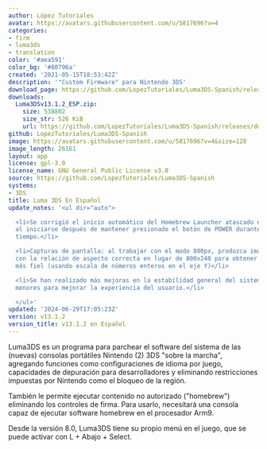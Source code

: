 ```yaml
---
author: López Tutoriales
avatar: https://avatars.githubusercontent.com/u/5817696?v=4
categories:
- firm
- luma3ds
- translation
color: '#aea591'
color_bg: '#80796a'
created: '2021-05-15T18:53:42Z'
description: '"Custom Firmware" para Nintendo 3DS'
download_page: https://github.com/LopezTutoriales/Luma3DS-Spanish/releases
downloads:
  Luma3DSv13.1.2_ESP.zip:
    size: 538802
    size_str: 526 KiB
    url: https://github.com/LopezTutoriales/Luma3DS-Spanish/releases/download/v13.1.2/Luma3DSv13.1.2_ESP.zip
github: LopezTutoriales/Luma3DS-Spanish
image: https://avatars.githubusercontent.com/u/5817696?v=4&size=128
image_length: 26161
layout: app
license: gpl-3.0
license_name: GNU General Public License v3.0
source: https://github.com/LopezTutoriales/Luma3DS-Spanish
systems:
- 3DS
title: Luma 3DS En Español
update_notes: '<ul dir="auto">

  <li>Se corrigió el inicio automático del Homebrew Launcher atascado en una excepción
  al iniciarse después de mantener presionado el botón de POWER durante demasiado
  tiempo.</li>

  <li>Capturas de pantalla: al trabajar con el modo 800px, produzca imágenes de 800x480
  con la relación de aspecto correcta en lugar de 800x240 para obtener una salida
  más fiel (usando escala de números enteros en el eje Y)</li>

  <li>Se han realizado más mejoras en la estabilidad general del sistema y otros ajustes
  menores para mejorar la experiencia del usuario.</li>

  </ul>'
updated: '2024-06-29T17:05:23Z'
version: v13.1.2
version_title: v13.1.2 en Español
---
```

Luma3DS es un programa para parchear el software del sistema de las (nuevas) consolas portátiles Nintendo (2) 3DS "sobre la marcha", agregando funciones como configuraciones de idioma por juego, capacidades de depuración para desarrolladores y eliminando restricciones impuestas por Nintendo como el bloqueo de la región.

También le permite ejecutar contenido no autorizado ("homebrew") eliminando los controles de firma. Para usarlo, necesitará una consola capaz de ejecutar software homebrew en el procesador Arm9.

Desde la versión 8.0, Luma3DS tiene su propio menú en el juego, que se puede activar con L + Abajo + Select.